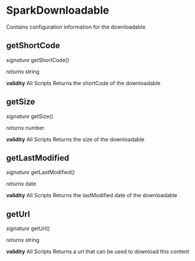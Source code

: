 # SparkDownloadable

Contains configuration information for the downloadable


## getShortCode
_signature_ getShortCode()</p>
_returns_ string</p>
<b>validity</b> All Scripts
Returns the shortCode of the downloadable

## getSize
_signature_ getSize()</p>
_returns_ number</p>
<b>validity</b> All Scripts
Returns the size of the downloadable

## getLastModified
_signature_ getLastModified()</p>
_returns_ date</p>
<b>validity</b> All Scripts
Returns the lastModified date of the downloadable

## getUrl
_signature_ getUrl()</p>
_returns_ string</p>
<b>validity</b> All Scripts
Returns a url that can be used to download this content

